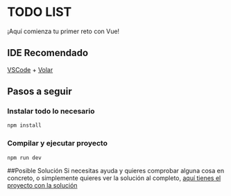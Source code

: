 # TODO LIST

¡Aquí comienza tu primer reto con Vue!

## IDE Recomendado

[VSCode](https://code.visualstudio.com/) + [Volar](https://marketplace.visualstudio.com/items?itemName=Vue.volar)

## Pasos a seguir

### Instalar todo lo necesario

```sh
npm install
```

### Compilar y ejecutar proyecto

```sh
npm run dev
```

##Posible Solución
Si necesitas ayuda y quieres comprobar alguna cosa en concreto, o simplemente quieres ver la solución al completo, [aquí tienes el proyecto con la solución](https://github.com/ProgrameeAcademy/sumergete-vue-todo-list-solucion)
